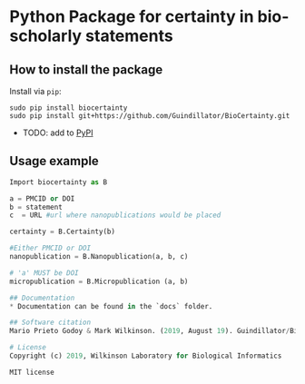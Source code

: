 # Python Package for certainty in bio-scholarly statements

## How to install the package
Install via `pip`:

```
sudo pip install biocertainty
sudo pip install git+https://github.com/Guindillator/BioCertainty.git
```

 - TODO: add to [PyPI](https://pypi.org/)

## Usage example
```python
Import biocertainty as B

a = PMCID or DOI
b = statement
c  = URL #url where nanopublications would be placed

certainty = B.Certainty(b)

#Either PMCID or DOI
nanopublication = B.Nanopublication(a, b, c)

# 'a' MUST be DOI
micropublication = B.Micropublication (a, b)

## Documentation
* Documentation can be found in the `docs` folder.

## Software citation
Mario Prieto Godoy & Mark Wilkinson. (2019, August 19). Guindillator/BioCertainty: First release of BioCertainty package (Version v1.0.6). Zenodo. http://doi.org/10.5281/zenodo.3380449

# License
Copyright (c) 2019, Wilkinson Laboratory for Biological Informatics

MIT license
